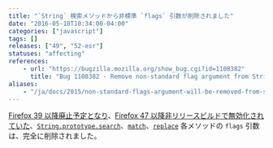 ```yaml
---
title: "`String` 検索メソッドから非標準 `flags` 引数が削除されました"
date: "2016-05-10T10:34:00-04:00"
categories: ["javascript"]
tags: []
releases: ["49", "52-esr"]
statuses: "affecting"
references:
    - url: "https://bugzilla.mozilla.org/show_bug.cgi?id=1108382"
      title: "Bug 1108382 - Remove non-standard flag argument from String.prototype.{search,match,replace}"
aliases:
    - "/ja/docs/2015/non-standard-flags-argument-will-be-removed-from-string-search-methods/"
---
```

[Firefox 39 以降廃止予定となり](https://www.fxsitecompat.dev/ja/docs/2015/non-standard-flags-argument-of-string-methods-has-been-deprecated/)、[Firefox 47 以降非リリースビルドで無効化されていた](https://www.fxsitecompat.dev/ja/docs/2016/non-standard-flags-argument-of-string-methods-has-been-disabled-in-non-release-builds/)、[`String.prototype.search`](https://developer.mozilla.org/docs/Web/JavaScript/Reference/Global_Objects/String/search)、[`match`](https://developer.mozilla.org/docs/Web/JavaScript/Reference/Global_Objects/String/match)、[`replace`](https://developer.mozilla.org/docs/Web/JavaScript/Reference/Global_Objects/String/replace) 各メソッドの `flags` 引数は、完全に削除されました。
